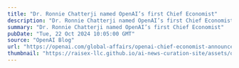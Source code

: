 ```yaml
---
title: "Dr. Ronnie Chatterji named OpenAI’s first Chief Economist"
description: "Dr. Ronnie Chatterji named OpenAI’s first Chief Economist"
summary: "Dr. Ronnie Chatterji named OpenAI’s first Chief Economist"
pubDate: "Tue, 22 Oct 2024 10:05:00 GMT"
source: "OpenAI Blog"
url: "https://openai.com/global-affairs/openai-chief-economist-announcement"
thumbnail: "https://raisex-llc.github.io/ai-news-curation-site/assets/openai_logo.png"
---
```



